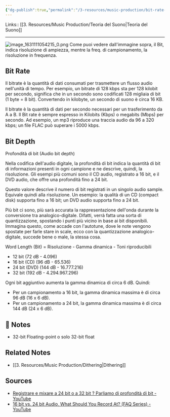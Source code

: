 ```yaml
---
{"dg-publish":true,"permalink":"/3-resources/music-production/bit-rate-and-bit-depth/"}
---
```


Links:: [[3. Resources/Music Production/Teoria del Suono\|Teoria del Suono]]

---
![image_1631111054215_0.png](/img/user/3.%20Resources/Images/image_1631111054215_0.png)
Come puoi vedere dall'immagine sopra, il Bit, indica risoluzione di ampiezza, mentre la freq. di campionamento, la risoluzione in frequenza.

## Bit Rate

Il bitrate è la quantità di dati consumati per trasmettere un flusso audio nell'unità di tempo. Per esempio, un bitrate di 128 kbps sta per 128 kilobit per secondo, significa che in un secondo sono codificati 128 migliaia di bit (1 byte = 8 bit). Convertendo in kilobyte, un secondo di suono è circa 16 KB.

Il bitrate è la quantità di dati per secondo necessari per un trasferimento da A a B. Il Bit rate è sempre espresso in Kilobits (Kbps) o megabits (Mbps) per secondo. Ad esempio, un mp3 riproduce una traccia audio da 96 a 320 kbps; un file FLAC può superare i 5000 kbps.


## Bit Depth

Profondità di bit (Audio bit depth)

Nella codifica dell'audio digitale, la profondità di bit indica la quantità di bit di informazioni presenti in ogni campione e ne descrive, quindi, la risoluzione. Gli esempi più comuni sono il CD audio, registrato a 16 bit, e il DVD audio, che offre una profondità fino a 24 bit.

Questo valore descrive il numero di bit registrati in un singolo audio sample. Equivale quindi alla risoluzione. Un esempio: la qualità di un CD (compact disk) supporta fino a 16 bit; un DVD audio supporta fino a 24 bit.

Più bit ci sono, più sarà accurata la rappresentazione dell'onda durante la conversione tra analogico-digitale. Difatti, verrà fatta una sorta di quantizzazione, spostando i punti più vicino in base ai bit disponibili. Immagina questo, come accade con l'autotune, dove le note vengono spostate per farle stare in scale, ecco con la quantizzazione analogico-digitale, succede bene o male, la stessa cosa.


Word Length (Bit) = Risoluzione - Gamma dinamica - Toni riproducibili
- 12 bit (72 dB - 4.096)
- 16 bit (CD) (96 dB - 65.536)
- 24 bit (DVD) (144 dB - 16.777.216)
- 32 bit (192 dB - 4.294.967.296)

Ogni bit aggiuntivo aumenta la gamma dinamica di circa 6 dB. Quindi:

- Per un campionamento a 16 bit, la gamma dinamica massima è di circa 96 dB (16 x 6 dB).
- Per un campionamento a 24 bit, la gamma dinamica massima è di circa 144 dB (24 x 6 dB).



## 📝 Notes

- 32-bit Floating-point o solo 32-bit float


## Related Notes

- [[3. Resources/Music Production/Dithering\|Dithering]]


## Sources

- [Registrare e mixare a 24 bit o a 32 bit ? Parliamo di profondità di bit - YouTube](https://www.youtube.com/watch?v=SISLKVmh30w)
- [16 bit vs. 24 bit Audio, What Should You Record At? (FAQ Series) - YouTube](https://www.youtube.com/watch?v=UG51K2t3Fec&t=266s)